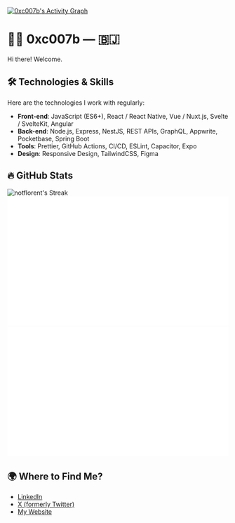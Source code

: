 
[![0xc007b's Activity Graph](https://github-readme-activity-graph.vercel.app/graph?username=0xc007b)](https://github.com/0xc007b)

# 🧑‍💻 **0xc007b — 🇧🇯**  

Hi there! Welcome.

## 🛠️ **Technologies & Skills**  
Here are the technologies I work with regularly:  

- **Front-end**: JavaScript (ES6+), React / React Native, Vue / Nuxt.js, Svelte / SvelteKit, Angular
- **Back-end**: Node.js, Express, NestJS, REST APIs, GraphQL, Appwrite, Pocketbase, Spring Boot
- **Tools**: Prettier, GitHub Actions, CI/CD, ESLint, Capacitor, Expo  
- **Design**: Responsive Design, TailwindCSS, Figma  

## 🔥 **GitHub Stats**  
![notflorent's Streak](https://github-readme-streak-stats.herokuapp.com/?user=0xc007b&theme=dark&hide_border=true)
<br />
![](https://raw.githubusercontent.com/0xc007b/github-stats/master/generated/overview.svg#gh-dark-mode-only)
![](https://raw.githubusercontent.com/0xc007b/github-stats/master/generated/languages.svg#gh-dark-mode-only)


## 🌍 **Where to Find Me?**  
- [LinkedIn](https://www.linkedin.com/in/florentazd)  
- [X (formerly Twitter)](https://x.com/_flrnt)  
- [My Website](https://florentazd.dev)  
